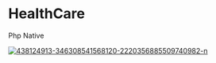 # HealthCare
Php Native


<p><a href="https://ibb.co.com/tKXqDFy"><img src="https://i.ibb.co.com/DWp9QT3/438124913-346308541568120-2220356885509740982-n.jpg" alt="438124913-346308541568120-2220356885509740982-n" border="0"></a></p>

